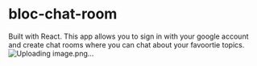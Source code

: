 # bloc-chat-room
Built with React. This app allows you to sign in with your google account and create chat rooms where you can chat about your favoortie topics.
![Uploading image.png…]()
